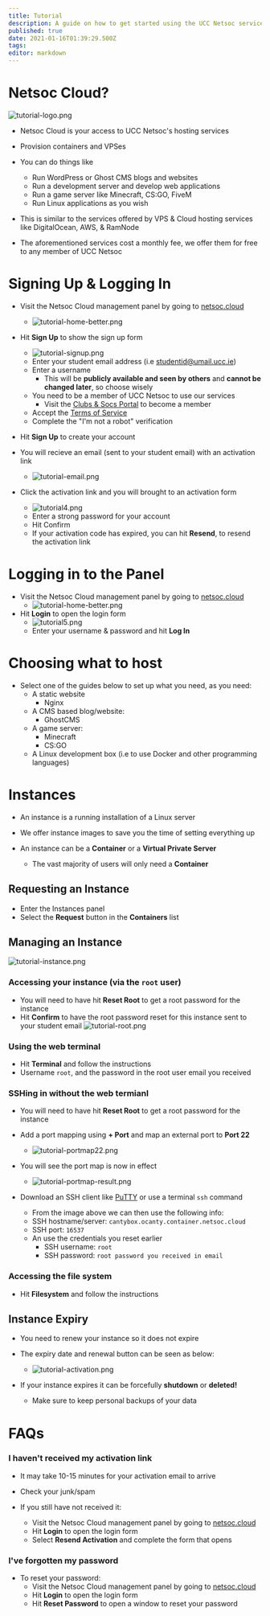 ```yaml
---
title: Tutorial
description: A guide on how to get started using the UCC Netsoc services
published: true
date: 2021-01-16T01:39:29.500Z
tags: 
editor: markdown
---
```



# Netsoc Cloud?

![tutorial-logo.png](/assets/cloud/tutorial-logo.png)
* Netsoc Cloud is your access to UCC Netsoc's hosting services
* Provision containers and VPSes

* You can do things like
 	* Run WordPress or Ghost CMS blogs and websites
	* Run a development server and develop web applications
	* Run a game server like Minecraft, CS:GO, FiveM
  * Run Linux applications as you wish
  
* This is similar to the services offered by VPS & Cloud hosting services like DigitalOcean, AWS, & RamNode
* The aforementioned services cost a monthly fee, we offer them for free to any member of UCC Netsoc

# Signing Up & Logging In

* Visit the Netsoc Cloud management panel by going to [netsoc.cloud](https://netsoc.cloud)
	* ![tutorial-home-better.png](/assets/cloud/tutorial-home-better.png)
* Hit **Sign Up** to show the sign up form
  * ![tutorial-signup.png](/assets/cloud/tutorial-signup.png)
  * Enter your student email address (i.e studentid@umail.ucc.ie)
  * Enter a username
  	* This will be **publicly available and seen by others** and **cannot be changed later**, so choose wisely
  * You need to be a member of UCC Netsoc to use our services
  	* Visit the [Clubs & Socs Portal](https://candsportal.ucc.ie/) to become a member
  * Accept the [Terms of Service](/services/terms-of-service)
  * Complete the "I'm not a robot" verification
* Hit **Sign Up** to create your account
* You will recieve an email (sent to your student email) with an activation link 
  * ![tutorial-email.png](/assets/cloud/tutorial-email.png)

* Click the activation link and you will brought to an activation form
	*  ![tutorial4.png](/assets/cloud/tutorial4.png)
	* Enter a strong password for your account
  * Hit Confirm
  * If your activation code has expired, you can hit **Resend**, to resend the activation link
  

# Logging in to the Panel

* Visit the Netsoc Cloud management panel by going to [netsoc.cloud](https://netsoc.cloud)
	* ![tutorial-home-better.png](/assets/cloud/tutorial-home-better.png)
* Hit **Login** to open the login form
	* ![tutorial5.png](/assets/cloud/tutorial5.png)
  * Enter your username & password and hit **Log In**
  
# Choosing what to host

* Select one of the guides below to set up what you need, as you need:
  * A static website
    * Nginx
  * A CMS based blog/website:
    * GhostCMS
  * A game server:
    * Minecraft
    * CS:GO
  * A Linux development box (i.e to use Docker and other programming languages)
  
# Instances

* An instance is a running installation of a Linux server
* We offer instance images to save you the time of setting everything up

* An instance can be a **Container** or a **Virtual Private Server**
	* The vast majority of users will only need a **Container**
  
## Requesting an Instance

* Enter the Instances panel
* Select the **Request** button in the **Containers** list

## Managing an Instance

![tutorial-instance.png](/assets/cloud/tutorial-instance.png)

### Accessing your instance (via the `root` user)

* You will need to have hit **Reset Root** to get a root password for the instance
* Hit **Confirm** to have the root password reset for this instance sent to your student email
![tutorial-root.png](/assets/cloud/tutorial-root.png)

### Using the web terminal

* Hit **Terminal** and follow the instructions
* Username `root`, and the password in the root user email you received

### SSHing in without the web termianl

* You will need to have hit **Reset Root** to get a root password for the instance
* Add a port mapping using **+ Port** and map an external port to **Port 22**
	* ![tutorial-portmap22.png](/assets/cloud/tutorial-portmap22.png)
  
* You will see the port map is now in effect
	* ![tutorial-portmap-result.png](/assets/cloud/tutorial-portmap-result.png)
* Download an SSH client like [PuTTY](https://www.putty.org/) or use a terminal `ssh` command
	* From the image above we can then use the following info:
  	* SSH hostname/server: `cantybox.ocanty.container.netsoc.cloud`
    * SSH port: `16537`
  * An use the credentials you reset earlier
    * SSH username: `root`
    * SSH password: `root password you received in email`

### Accessing the file system

* Hit **Filesystem** and follow the instructions

## Instance Expiry

* You need to renew your instance so it does not expire

* The expiry date and renewal button can be seen as below:
	* ![tutorial-activation.png](/assets/cloud/tutorial-activation.png)

* If your instance expires it can be forcefully **shutdown** or **deleted!**
	* Make sure to keep personal backups of your data

# FAQs

### I haven't received my activation link

* It may take 10-15 minutes for your activation email to arrive
* Check your junk/spam

* If you still have not received it:
  * Visit the Netsoc Cloud management panel by going to [netsoc.cloud](https://netsoc.cloud)
  * Hit **Login** to open the login form
  * Select **Resend Activation** and complete the form that opens
  
### I've forgotten my password

* To reset your password:
	* Visit the Netsoc Cloud management panel by going to [netsoc.cloud](https://netsoc.cloud)
	* Hit **Login** to open the login form
  * Hit **Reset Password** to open a window to reset your password
  